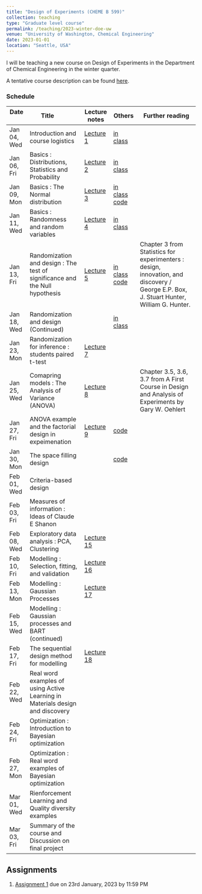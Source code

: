 ```yaml
---
title: "Design of Experiments (CHEME B 599)"
collection: teaching
type: "Graduate level course"
permalink: /teaching/2023-winter-doe-uw
venue: "University of Washington, Chemical Engineering"
date: 2023-01-01
location: "Seattle, USA"
---
```



I will be teaching a new course on Design of Experiments in the Department of Chemical Engineering in the winter quarter. 

A tentative course description can be found [here](http://kiranvad.github.io/files/teaching/DOE/course_description.pdf). 

### Schedule

| Date &nbsp; &nbsp; | Title &nbsp; &nbsp; &nbsp; &nbsp;|  Lecture notes | Others | Further reading | 
| ------------------------|--------------------------------------------------------- | ------------- |--------------|----------------------------------------------------------------------|
| Jan 04, Wed    | Introduction and course logistics   | [Lecture 1](http://kiranvad.github.io/files/teaching/DOE/lec01.pdf)| [in class](http://kiranvad.github.io/files/teaching/DOE/handwritten/Lec01.pdf) |
| Jan 06, Fri    | Basics : Distributions, Statistics and Probability   | [Lecture 2](http://kiranvad.github.io/files/teaching/DOE/lec02.pdf)|[in class](http://kiranvad.github.io/files/teaching/DOE/handwritten/Lec02.pdf) |
| Jan 09, Mon    | Basics : The Normal distribution   | [Lecture 3](http://kiranvad.github.io/files/teaching/DOE/lec03.pdf)|[in class](http://kiranvad.github.io/files/teaching/DOE/handwritten/Lec03.pdf)   [code](https://github.com/kiranvad/DOE/blob/master/Lecture%2003.ipynb)|
| Jan 11, Wed    | Basics : Randomness and random variables   | [Lecture 4](http://kiranvad.github.io/files/teaching/DOE/lec04.pdf)|[in class](http://kiranvad.github.io/files/teaching/DOE/handwritten/Lec04.pdf) |
| Jan 13, Fri    | Randomization and design : The test of significance and the Null hypothesis | [Lecture 5](http://kiranvad.github.io/files/teaching/DOE/lec05.pdf)|[in class](http://kiranvad.github.io/files/teaching/DOE/handwritten/Lec05.pdf)   [code](https://github.com/kiranvad/DOE/blob/master/Lecture%2005.ipynb) | Chapter 3 from Statistics for experimenters : design, innovation, and discovery / George E.P. Box, J. Stuart Hunter, William G. Hunter. |
| Jan 18, Wed    | Randomization and design (Continued)   | |[in class](http://kiranvad.github.io/files/teaching/DOE/handwritten/Lec06.pdf) |
| Jan 23, Mon    | Randomization for inference : students paired t-test   |[Lecture 7](http://kiranvad.github.io/files/teaching/DOE/lec07.pdf) | |
| Jan 25, Wed    | Comapring models :  The Analysis of Variance (ANOVA)|[Lecture 8](http://kiranvad.github.io/files/teaching/DOE/lec08.pdf) | | Chapter 3.5, 3.6, 3.7 from A First Course in Design and Analysis of Experiments by Gary W. Oehlert |
| Jan 27, Fri    | ANOVA example and the factorial design in expeimenation|[Lecture 9](http://kiranvad.github.io/files/teaching/DOE/lec09.pdf) |[code](https://github.com/kiranvad/DOE/blob/master/Lecture%2009.ipynb)|
| Jan 30, Mon    | The space filling design   | |[code](https://github.com/kiranvad/DOE/blob/master/Lecture%2010.ipynb) |
| Feb 01, Wed    | Criteria-based design | | |
| Feb 03, Fri    | Measures of information : Ideas of Claude E Shanon   | | |
| Feb 08, Wed    | Exploratory data analysis : PCA, Clustering    |[Lecture 15](http://kiranvad.github.io/files/teaching/DOE/lec15.pdf) | |
| Feb 10, Fri    | Modelling : Selection, fitting, and validation |[Lecture 16](http://kiranvad.github.io/files/teaching/DOE/lec16.pdf)  | |
| Feb 13, Mon    | Modelling : Gaussian Processes   |[Lecture 17](http://kiranvad.github.io/files/teaching/DOE/lec17.pdf) | |
| Feb 15, Wed    | Modelling : Gaussian processes and BART (continued)   | | |
| Feb 17, Fri    | The sequential design method for modelling|[Lecture 18](http://kiranvad.github.io/files/teaching/DOE/lec18.pdf) | |
| Feb 22, Wed    | Real word examples of using Active Learning in Materials design and discovery  | | |
| Feb 24, Fri    | Optimization : Introduction to Bayesian optimization   | | |
| Feb 27, Mon    | Optimization : Real word examples of Bayesian optimization | | |
| Mar 01, Wed    | Rienforcement Learning and Quality diversity examples | | |
| Mar 03, Fri    | Summary of the course and Discussion on final project | | |


## Assignments

1. [Assignment 1](http://kiranvad.github.io/files/teaching/DOE/asg01.pdf) due on 23rd January, 2023 by 11:59 PM


